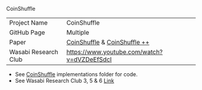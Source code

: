 CoinShuffle

|               	| 				|
| ----------- 		| ----------	|
| Project Name 		| CoinShuffle 		|
| GitHub Page		| Multiple 	|
| Paper				| [CoinShuffle](CoinJoin_Research/CoinJoin_Theory/CoinShuffle/coinshuffle.pdf) 	& [CoinShuffle ++](CoinJoin_Research/CoinJoin_Theory/CoinShuffle/coinshuffle++_ndss201701-4RuffingPaper.pdf)	|
| Wasabi Research Club | https://www.youtube.com/watch?v=dVZDeEfSdcI |

- See [CoinShuffle](CoinJoin_Implementations/10_CoinShuffle) implementations folder for code.
- See Wasabi Research Club 3, 5 & 6 [Link](CoinJoin_Research/CoinJoin_Theory/CoinShuffle/Wasabi_Research_Club)
